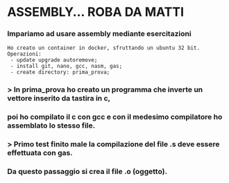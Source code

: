 # ASSEMBLY... ROBA DA MATTI

### Impariamo ad usare assembly mediante esercitazioni

```
Ho creato un container in docker, sfruttando un ubuntu 32 bit.
Operazioni:
 - update upgrade autoremove;
 - install git, nano, gcc, nasm, gas;
 - create directory: prima_prova;

```
### > In prima_prova ho creato un programma che inverte un vettore inserito da tastira in c, 
### poi ho compilato il c con gcc e con il medesimo compilatore ho assemblato lo stesso file. 

### > Primo test finito male la compilazione del file .s deve essere effettuata con gas. 
### Da questo passaggio si crea il file .o (oggetto).
